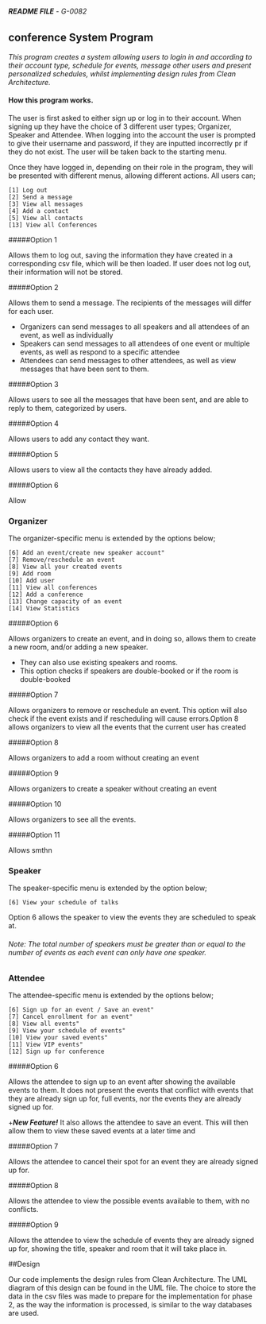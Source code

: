 ###### **README FILE** - G-0082
## conference System Program
_This program creates a system allowing users to login in and according to their account type, schedule for events, message other users and present personalized schedules, whilst implementing design rules from Clean Architecture._

#### How this program works.
The user is first asked to either sign up or log in to their account. When signing up they have the choice of 3 different user types; Organizer, Speaker and Attendee. When logging into the account the user is prompted to give their username and password, if they are inputted incorrectly pr if they do not exist. The user will be taken back to the starting menu.

Once they have logged in, depending on their role in the program, they will be presented with different menus, allowing different actions.
All users can;
            
    [1] Log out
    [2] Send a message
    [3] View all messages
    [4] Add a contact
    [5] View all contacts
    [13] View all Conferences
            
#####Option 1 
 
Allows them to log out, saving the information they have created in a corresponding csv file, which will be then loaded. If user does not log out, their information will not be stored.


#####Option 2

Allows them to send a message. The recipients of the messages will differ for each user.
- Organizers can send messages to all speakers and all attendees of an event, as well as individually
- Speakers can send messages to all attendees of one event or multiple events, as well as respond to a specific attendee
- Attendees can send messages to other attendees, as well as view messages that have been sent to them.

#####Option 3 

Allows users to see all the messages that have been sent, and are able to reply to them, categorized by users. 

#####Option 4 

Allows users to add any contact they want.

#####Option 5 

Allows users to view all the contacts they have already added.
 
#####Option 6 

Allow 
            

### Organizer
The organizer-specific menu is extended by the options below;

    [6] Add an event/create new speaker account"
    [7] Remove/reschedule an event
    [8] View all your created events
    [9] Add room
    [10] Add user
    [11] View all conferences
    [12] Add a conference
    [13] Change capacity of an event
    [14] View Statistics
                
#####Option 6
 
Allows organizers to create an event, and in doing so, allows them to create a new room, and/or adding a new speaker.
 - They can also use existing speakers and rooms. 
 - This option checks if speakers are double-booked or if the room is double-booked

#####Option 7 

Allows organizers to remove or reschedule an event. This option will also check if the event exists and if rescheduling will cause errors.Option 8 allows organizers to view all the events that the current user has created

#####Option 8 

Allows organizers to add a room without creating an event

#####Option 9 

Allows organizers to create a speaker without creating an event

#####Option 10

Allows organizers to see all the events.

#####Option 11

Allows smthn

### Speaker
The speaker-specific menu is extended by the option below;
     
    [6] View your schedule of talks
    
Option 6 allows the speaker to view the events they are scheduled to speak at.

###### Note: The total number of speakers must be greater than or equal to the number of events as each event can only have one speaker.

### Attendee
The attendee-specific menu is extended by the options below;
    
    [6] Sign up for an event / Save an event"
    [7] Cancel enrollment for an event"
    [8] View all events"
    [9] View your schedule of events"
    [10] View your saved events"
    [11] View VIP events"
    [12] Sign up for conference
    
    
#####Option 6 

Allows the attendee to sign up to an event after showing the available events to them. It does not present the events that conflict with events that they are already sign up for, full events, nor the events they are already signed up for. 

 +***New Feature!*** It also allows the attendee to save an event. This will then allow them to view these saved events at a later time and 

#####Option 7 

Allows the attendee to cancel their spot for an event they are already signed up for.



#####Option 8 
 
Allows the attendee to view the possible events available to them, with no conflicts.

#####Option 9 

Allows the attendee to view the schedule of events they are already signed up for, showing the title, speaker and room that it will take place in.


##Design

Our code implements the design rules from Clean Architecture. The UML diagram of this design can be found in the UML file.
The choice to store the data in the csv files was made to prepare for the implementation for phase 2, as the way the information is processed, is similar to the way databases are used.







